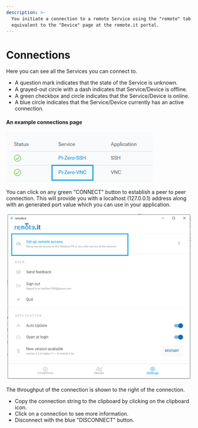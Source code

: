 ```yaml
---
description: >-
  You initiate a connection to a remote Service using the "remote" tab, which is
  equivalent to the "Device" page at the remote.it portal.
---
```


# Connections

Here you can see all the Services you can connect to. 

* A question mark indicates that the state of the Service is unknown. 
* A grayed-out circle with a dash indicates that Service/Device is oﬄine. 
* A green checkbox and circle indicates that the Service/Device is online. 
* A blue circle indicates that the Service/Device currently has an active connection.

#### An example connections page

![](../../.gitbook/assets/image%20%28465%29.png)

You can click on any green "CONNECT" button to establish a peer to peer connection.  This will provide you with a localhost \(127.0.0.1\) address along with an generated port value which you can use in your application.

![](../../.gitbook/assets/image%20%28382%29.png)

The throughput of the connection is shown to the right of the connection. 

* Copy the connection string to the clipboard by clicking on the clipboard icon. 
* Click on a connection to see more information.
* Disconnect with the blue "DISCONNECT" button.

